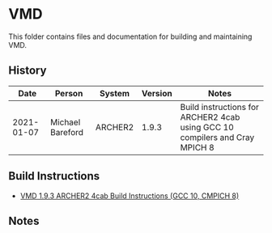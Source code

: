 VMD
===

This folder contains files and documentation for building and maintaining VMD.

History
-------

Date | Person | System | Version | Notes
---- | -------|--------|---------|------
2021-01-07 | Michael Bareford | ARCHER2 | 1.9.3 | Build instructions for ARCHER2 4cab using GCC 10 compilers and Cray MPICH 8

Build Instructions
------------------

* [VMD 1.9.3 ARCHER2 4cab Build Instructions (GCC 10, CMPICH 8)](build_vmd_1.9.3_archer2-4cab_gcc10.md)

Notes
-----

